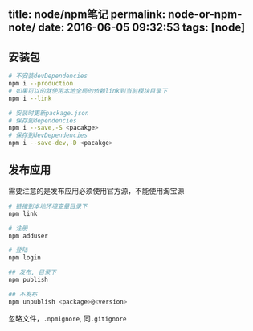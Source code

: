 title: node/npm笔记
permalink: node-or-npm-note/
date: 2016-06-05 09:32:53
tags: [node]
---

## 安装包
```sh
# 不安装devDependencies
npm i --production
# 如果可以的就使用本地全局的依赖link到当前模块目录下
npm i --link

# 安装时更新package.json
# 保存到dependencies
npm i --save,-S <pacakge>
# 保存到devDependencies
npm i --save-dev,-D <pacakge>
```

## 发布应用

需要注意的是发布应用必须使用官方源，不能使用淘宝源
```sh
# 链接到本地环境变量目录下
npm link

# 注册
npm adduser

# 登陆
npm login

## 发布, 目录下
npm publish

## 不发布
npm unpublish <package>@<version>

```

忽略文件，`.npmignore`, 同`.gitignore`
